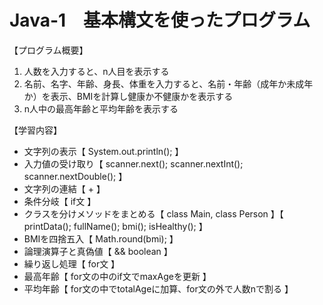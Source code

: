 # Java-1　基本構文を使ったプログラム

【プログラム概要】  
1. 人数を入力すると、n人目を表示する
2. 名前、名字、年齢、身長、体重を入力すると、名前・年齢（成年か未成年か）を表示、BMIを計算し健康か不健康かを表示する
3. n人中の最高年齢と平均年齢を表示する

【学習内容】
- 文字列の表示【 System.out.println(); 】
- 入力値の受け取り【 scanner.next(); scanner.nextInt(); scanner.nextDouble(); 】
- 文字列の連結【 + 】
- 条件分岐【 if文 】
- クラスを分けメソッドをまとめる【 class Main, class Person 】【 printData(); fullName(); bmi(); isHealthy(); 】
- BMIを四捨五入【 Math.round(bmi); 】
- 論理演算子と真偽値【 && boolean 】
- 繰り返し処理【 for文 】
- 最高年齢【 for文の中のif文でmaxAgeを更新 】
- 平均年齢【 for文の中でtotalAgeに加算、for文の外で人数nで割る 】
